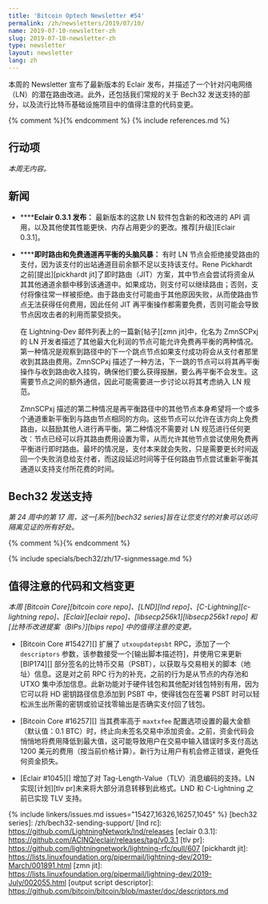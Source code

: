 ```yaml
---
title: 'Bitcoin Optech Newsletter #54'
permalink: /zh/newsletters/2019/07/10/
name: 2019-07-10-newsletter-zh
slug: 2019-07-10-newsletter-zh
type: newsletter
layout: newsletter
lang: zh
---
```

本周的 Newsletter 宣布了最新版本的 Eclair 发布，并描述了一个针对闪电网络（LN）的潜在路由改进。此外，还包括我们常规的关于 Bech32 发送支持的部分，以及流行比特币基础设施项目中的值得注意的代码变更。

{% comment %}<!-- include references.md below the fold but above any Jekyll/Liquid variables-->{% endcomment %}
{% include references.md %}

## 行动项

*本周无内容。*

## 新闻

- **<!--eclair-0-3-1-released-->****Eclair 0.3.1 发布：** 最新版本的这款 LN 软件包含新的和改进的 API 调用，以及其他使其性能更快、内存占用更少的更改。推荐[升级][Eclair 0.3.1]。

- **<!--brainstorming-just-in-time-routing-and-free-channel-rebalancing-->****即时路由和免费通道再平衡的头脑风暴：** 有时 LN 节点会拒绝接受路由的支付，因为该支付的出站通道目前余额不足以支持该支付。Rene Pickhardt 之前[提出][pickhardt jit]了即时路由（JIT）方案，其中节点会尝试将资金从其其他通道余额中移到该通道中。如果成功，则支付可以继续路由；否则，支付将像往常一样被拒绝。由于路由支付可能由于其他原因失败，从而使路由节点无法获得任何费用，因此任何 JIT 再平衡操作都需要免费，否则可能会导致节点因攻击者的利用而蒙受损失。

  在 Lightning-Dev 邮件列表上的一篇新[帖子][zmn jit]中，化名为 ZmnSCPxj 的 LN 开发者描述了其他最大化利润的节点可能允许免费再平衡的两种情况。第一种情况是观察到路径中的下一个跳点节点如果支付成功将会从支付者那里收到其路由费用。ZmnSCPxj 描述了一种方法，下一跳的节点可以将其再平衡操作与收到路由收入挂钩，确保他们要么获得报酬，要么再平衡不会发生。这需要节点之间的额外通信，因此可能需要进一步讨论以将其考虑纳入 LN 规范。

  ZmnSCPxj 描述的第二种情况是再平衡路径中的其他节点本身希望将一个或多个通道重新平衡到与路由节点相同的方向。这些节点可以允许在该方向上免费路由，以鼓励其他人进行再平衡。第二种情况不需要对 LN 规范进行任何更改：节点已经可以将其路由费用设置为零，从而允许其他节点尝试使用免费再平衡进行即时路由。最坏的情况是，支付本来就会失败，只是需要更长时间返回一个失败消息给支付者，而这段延迟时间等于任何路由节点尝试重新平衡其通道以支持支付所花费的时间。

## Bech32 发送支持

*第 24 周中的第 17 周，这一[系列][bech32 series]旨在让您支付的对象可以访问隔离见证的所有好处。*

{% comment %}<!-- weekly reminder for harding: check Bech32 Adoption
wiki page for changes -->{% endcomment %}

{% include specials/bech32/zh/17-signmessage.md %}

## 值得注意的代码和文档变更

*本周 [Bitcoin Core][bitcoin core repo]、[LND][lnd repo]、[C-Lightning][c-lightning repo]、[Eclair][eclair repo]、[libsecp256k1][libsecp256k1 repo] 和 [比特币改进提案（BIPs）][bips repo] 中的值得注意的变更。*

- [Bitcoin Core #15427][] 扩展了 `utxoupdatepsbt` RPC，添加了一个 `descriptors` 参数，该参数接受一个[输出脚本描述符]，并使用它来更新 [BIP174][] 部分签名的比特币交易（PSBT），以获取与交易相关的脚本（地址）信息。这是对之前 RPC 行为的补充，之前的行为是从节点的内存池和 UTXO 集中添加信息。此新功能对于硬件钱包和其他配对钱包特别有用，因为它可以将 HD 密钥路径信息添加到 PSBT 中，使得钱包在签署 PSBT 时可以轻松派生出所需的密钥或验证找零输出是否确实支付回了钱包。

- [Bitcoin Core #16257][] 当其费率高于 `maxtxfee` 配置选项设置的最大金额（默认值：0.1 BTC）时，终止向未签名交易中添加资金。之前，资金代码会悄悄地将费用降低到最大值，这可能导致用户在交易中输入错误时多支付高达 1200 美元的费用（按当前价格计算）。新行为让用户有机会修正错误，避免任何资金损失。

- [Eclair #1045][] 增加了对 Tag-Length-Value（TLV）消息编码的支持。LN 实现[计划][tlv pr]未来将大部分消息转移到此格式。LND 和 C-Lightning 之前已实现 TLV 支持。

{% include linkers/issues.md issues="15427,16326,16257,1045" %}
[bech32 series]: /zh/bech32-sending-support/
[lnd rc]: https://github.com/LightningNetwork/lnd/releases
[eclair 0.3.1]: https://github.com/ACINQ/eclair/releases/tag/v0.3.1
[tlv pr]: https://github.com/lightningnetwork/lightning-rfc/pull/607
[pickhardt jit]: https://lists.linuxfoundation.org/pipermail/lightning-dev/2019-March/001891.html
[zmn jit]: https://lists.linuxfoundation.org/pipermail/lightning-dev/2019-July/002055.html
[output script descriptor]: https://github.com/bitcoin/bitcoin/blob/master/doc/descriptors.md
